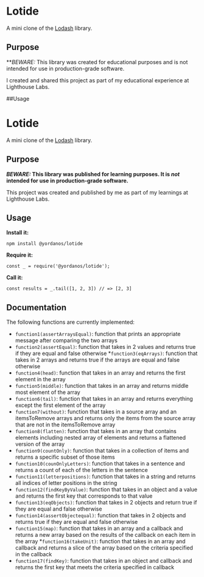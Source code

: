 # Lotide
 
 A mini clone of the [Lodash](https://lodash.com) library.
 ## Purpose
 **_BEWARE:_ This library was created for educational purposes and is not intended for use in production-grade software.

 I created and shared this project as part of my educational experience at Lighthouse Labs.
 

 ##Usage

 # Lotide

A mini clone of the [Lodash](https://lodash.com) library.

## Purpose

**_BEWARE:_ This library was published for learning purposes. It is _not_ intended for use in production-grade software.**

This project was created and published by me as part of my learnings at Lighthouse Labs. 

## Usage

**Install it:**

`npm install @yordanos/lotide`

**Require it:**

`const _ = require('@yordanos/lotide');`

**Call it:**

`const results = _.tail([1, 2, 3]) // => [2, 3]`

## Documentation

The following functions are currently implemented:

* `function1(assertArraysEqual)`: function that prints an   appropriate message after comparing the two arrays
* `function2(assertEqual)`: function that takes in 2 values and returns true if they are equal and false otherwise
*`function3(eqArrays)`: function that takes in 2 arrays and returns true if the arrays are equal and false otherwise
* `function4(head)`: function that takes in an array and returns the first element in the array
* `function5(middle)`: function that takes in an array and returns middle most element of the array
* `function6(tail)`: function that takes in an array and returns everything except the first element of the array
* `function7(without)`: function that takes in a source array and an itemsToRemove arrays and returns only the items from the source array that are not in the itemsToRemove array
* `function8(flatten)`: function that takes in an array that contains elements including nested array of elements and returns a flattened version of the array
* `function9(countOnly)`: function that takes in a collection of items and returns a specific subset of those items
* `function10(counOnlyLetters)`: function that takes in a sentence and returns a count of each of the letters in the sentence
* `function11(letterpositions)`: function that takes in a string and returns all indices of letter positions in the string
* `function12(findKeyByValue)`: function that takes in an object and a value and returns the first key that corresponds to that value
* `function13(eqObjects)`: function that takes in 2 objects and return true if they are equal and false otherwise
* `function14(assertObjectequal)`: function that takes in 2 objects and returns true if they are equal and false otherwise
* `function15(map)`: function that takes in an array and a callback and returns a new array based on the results of the callback on each item in the array
*`function16(takeUnit)`: function that takes in an array and callback and returns a slice of the array based on the criteria specified in the callback
* `function17(findKey)`: function that takes in an object and callback and returns the first key that meets the criteria specified in callback